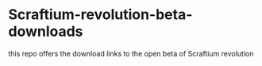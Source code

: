 # Scraftium-revolution-beta-downloads
this repo offers the download links to the open beta of Scraftium revolution
